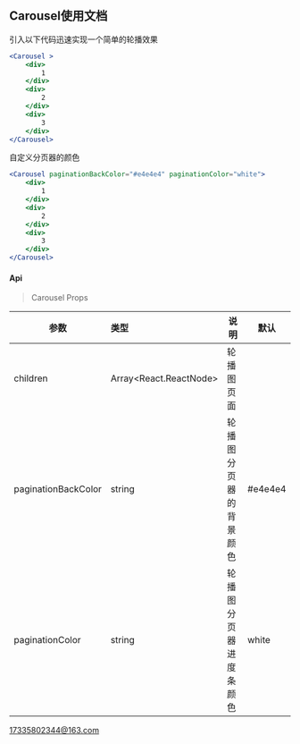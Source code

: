 ## Carousel使用文档

引入以下代码迅速实现一个简单的轮播效果

```jsx
<Carousel >
    <div>
    	1
    </div>
    <div>
    	2
    </div>
    <div>
        3
	</div>
</Carousel>
```

自定义分页器的颜色

```jsx
<Carousel paginationBackColor="#e4e4e4" paginationColor="white">
    <div>
    	1
    </div>
    <div>
    	2
    </div>
    <div>
        3
	</div>
</Carousel>
```



#### Api

> Carousel Props

| 参数                | 类型                   | 说明                   | 默认     |
| ------------------- | :--------------------- | ---------------------- | -------- |
| children            | Array<React.ReactNode> | 轮播图页面             |          |
| paginationBackColor | string                 | 轮播图分页器的背景颜色 | \#e4e4e4 |
| paginationColor     | string                 | 轮播图分页器进度条颜色 | white    |
17335802344@163.com
